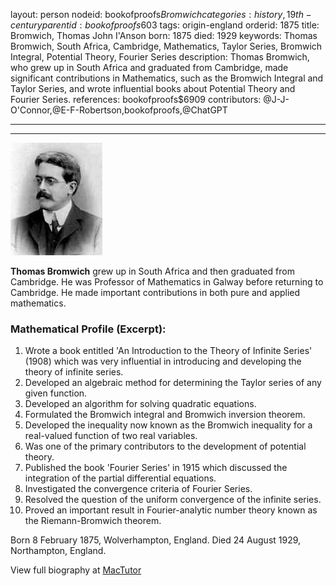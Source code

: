 layout: person
nodeid: bookofproofs$Bromwich
categories: history,19th-century
parentid: bookofproofs$603
tags: origin-england
orderid: 1875
title: Bromwich, Thomas John I'Anson
born: 1875
died: 1929
keywords: Thomas Bromwich, South Africa, Cambridge, Mathematics, Taylor Series, Bromwich Integral, Potential Theory, Fourier Series
description: Thomas Bromwich, who grew up in South Africa and graduated from Cambridge, made significant contributions in Mathematics, such as the Bromwich Integral and Taylor Series, and wrote influential books about Potential Theory and Fourier Series.
references: bookofproofs$6909
contributors: @J-J-O'Connor,@E-F-Robertson,bookofproofs,@ChatGPT

---



---

![Bromwich.jpg](https://github.com/bookofproofs/bookofproofs.github.io/blob/main/_sources/_assets/images/portraits/Bromwich.jpg?raw=true)

**Thomas Bromwich** grew up in South Africa and then graduated from Cambridge. He was Professor of Mathematics in Galway before returning to Cambridge. He made important contributions in both pure and applied mathematics. 

### Mathematical Profile (Excerpt):
1. Wrote a book entitled 'An Introduction to the Theory of Infinite Series' (1908) which was very influential in introducing and developing the theory of infinite series. 
2. Developed an algebraic method for determining the Taylor series of any given function.
3. Developed an algorithm for solving quadratic equations.
4. Formulated the Bromwich integral and Bromwich inversion theorem. 
5. Developed the inequality now known as the Bromwich inequality for a real-valued function of two real variables. 
6. Was one of the primary contributors to the development of potential theory. 
7. Published the book 'Fourier Series' in 1915 which discussed the integration of the partial differential equations. 
8. Investigated the convergence criteria of Fourier Series. 
9. Resolved the question of the uniform convergence of the infinite series. 
10. Proved an important result in Fourier-analytic number theory known as the Riemann-Bromwich theorem.

Born 8 February 1875, Wolverhampton, England. Died 24 August 1929, Northampton, England.

View full biography at [MacTutor](https://mathshistory.st-andrews.ac.uk/Biographies/Bromwich/)

